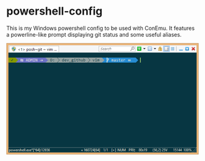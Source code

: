 # powershell-config
This is my Windows powershell config to be used with ConEmu. It features a powerline-like prompt displaying git status and some useful aliases.

![Alt text](/images/powershell.png?raw=true "Basic look of the prompt in ConEmu")
